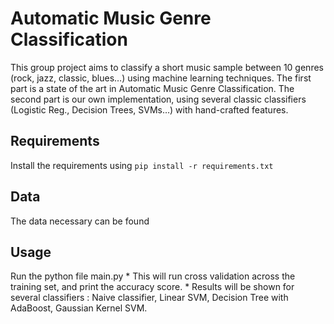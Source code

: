 # Automatic Music Genre Classification
This group project aims to classify a short music sample between 10 genres (rock, jazz, classic, blues…) using machine learning techniques. The first part is a state of the art in Automatic Music Genre Classification. The second part is our own implementation, using several classic classifiers (Logistic Reg., Decision Trees, SVMs…) with hand-crafted features.

## Requirements
Install the requirements using `pip install -r requirements.txt`

## Data
The data necessary can be found 

## Usage
 Run the python file main.py
    * This will run cross validation across the training set, and print the accuracy score.
    * Results will be shown for several classifiers : Naive classifier, Linear SVM, Decision Tree with AdaBoost, Gaussian Kernel SVM.
